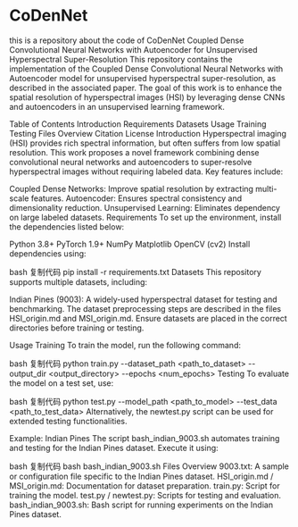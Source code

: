 # CoDenNet
this is a repository about the code of CoDenNet
Coupled Dense Convolutional Neural Networks with Autoencoder for Unsupervised Hyperspectral Super-Resolution
This repository contains the implementation of the Coupled Dense Convolutional Neural Networks with Autoencoder model for unsupervised hyperspectral super-resolution, as described in the associated paper. The goal of this work is to enhance the spatial resolution of hyperspectral images (HSI) by leveraging dense CNNs and autoencoders in an unsupervised learning framework.

Table of Contents
Introduction
Requirements
Datasets
Usage
Training
Testing
Files Overview
Citation
License
Introduction
Hyperspectral imaging (HSI) provides rich spectral information, but often suffers from low spatial resolution. This work proposes a novel framework combining dense convolutional neural networks and autoencoders to super-resolve hyperspectral images without requiring labeled data. Key features include:

Coupled Dense Networks: Improve spatial resolution by extracting multi-scale features.
Autoencoder: Ensures spectral consistency and dimensionality reduction.
Unsupervised Learning: Eliminates dependency on large labeled datasets.
Requirements
To set up the environment, install the dependencies listed below:

Python 3.8+
PyTorch 1.9+
NumPy
Matplotlib
OpenCV (cv2)
Install dependencies using:

bash
复制代码
pip install -r requirements.txt
Datasets
This repository supports multiple datasets, including:

Indian Pines (9003): A widely-used hyperspectral dataset for testing and benchmarking.
The dataset preprocessing steps are described in the files HSI_origin.md and MSI_origin.md. Ensure datasets are placed in the correct directories before training or testing.

Usage
Training
To train the model, run the following command:

bash
复制代码
python train.py --dataset_path <path_to_dataset> --output_dir <output_directory> --epochs <num_epochs>
Testing
To evaluate the model on a test set, use:

bash
复制代码
python test.py --model_path <path_to_model> --test_data <path_to_test_data>
Alternatively, the newtest.py script can be used for extended testing functionalities.

Example: Indian Pines
The script bash_indian_9003.sh automates training and testing for the Indian Pines dataset. Execute it using:

bash
复制代码
bash bash_indian_9003.sh
Files Overview
9003.txt: A sample or configuration file specific to the Indian Pines dataset.
HSI_origin.md / MSI_origin.md: Documentation for dataset preparation.
train.py: Script for training the model.
test.py / newtest.py: Scripts for testing and evaluation.
bash_indian_9003.sh: Bash script for running experiments on the Indian Pines dataset.
